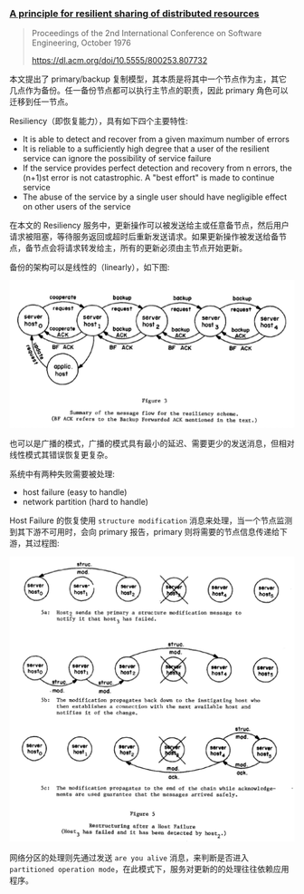### [A principle for resilient sharing of distributed resources](../assets/pdfs/a_principle_for_resilient_sharing_of_distributed_reources.pdf)

> Proceedings of the 2nd International Conference on Software Engineering, October 1976
>
> https://dl.acm.org/doi/10.5555/800253.807732

本文提出了 primary/backup 复制模型，其本质是将其中一个节点作为主，其它几点作为备份。任一备份节点都可以执行主节点的职责，因此 primary 角色可以迁移到任一节点。

Resiliency（即恢复能力），具有如下四个主要特性:

- It is able to detect and recover from a given maximum number of errors
- It is reliable to a sufficiently high degree that a user of the resilient service can ignore the possibility of service failure
- If the service provides perfect detection and recovery from n errors, the (n+1)st error is not catastrophic. A "best effort" is made to continue service
- The abuse of the service by a single user should have negligible effect on other users of the service

在本文的 Resiliency 服务中，更新操作可以被发送给主或任意备节点，然后用户请求被阻塞，等待服务返回或超时后重新发送请求。如果更新操作被发送给备节点，备节点会将请求转发给主，所有的更新必须由主节点开始更新。

备份的架构可以是线性的（linearly），如下图:

![Summary of the message flow for the resiliency scheme](../assets/images/primary_backup_message_flow.jpg)

也可以是广播的模式，广播的模式具有最小的延迟、需要更少的发送消息，但相对线性模式其错误恢复更复杂。

系统中有两种失败需要被处理:

- host failure (easy to handle)
- network partition (hard to handle)

Host Failure 的恢复使用 `structure modification` 消息来处理，当一个节点监测到其下游不可用时，会向 primary 报告，primary 则将需要的节点信息传递给下游，其过程图:

![Restructuring after a Host Failure](../assets/images/primary_backup_restructuring.jpg)

网络分区的处理则先通过发送 `are you alive` 消息，来判断是否进入 `partitioned operation mode`，在此模式下，服务对更新的的处理往往依赖应用程序。